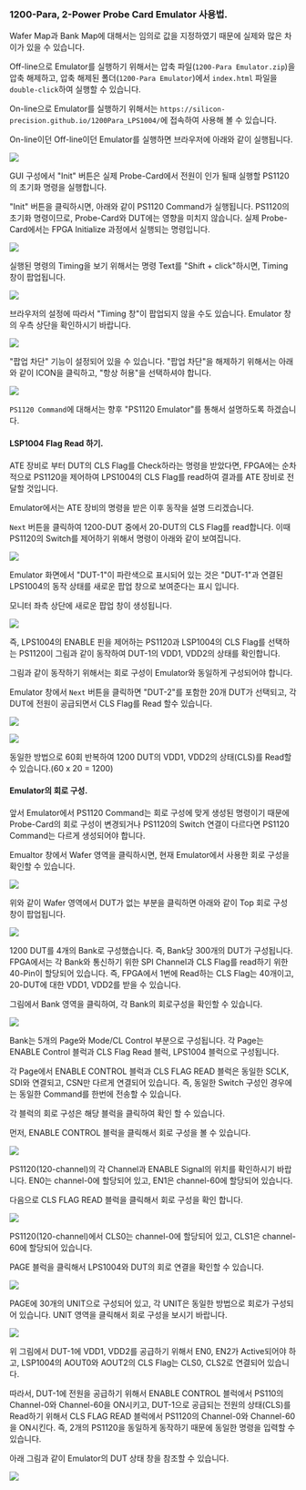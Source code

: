### 1200-Para, 2-Power Probe Card Emulator 사용법.

Wafer Map과 Bank Map에 대해서는 임의로 값을 지정하였기 때문에 실제와 많은 차이가 있을 수 있습니다.

Off-line으로 Emulator를 실행하기 위해서는 압축 파일(`1200-Para Emulator.zip`)을 압축 해제하고, 압축 해제된 폴더(`1200-Para Emulator`)에서 `index.html` 파일을 `double-click`하여 실행할 수 있습니다.

On-line으로 Emulator를 실행하기 위해서는 `https://silicon-precision.github.io/1200Para_LPS1004/`에 접속하여 사용해 볼 수 있습니다.

On-line이던 Off-line이던 Emulator를 실행하면 브라우저에 아래와 같이 실행됩니다.

![](./picture/image_001.png)

GUI 구성에서 "Init" 버튼은 실제 Probe-Card에서  전원이 인가 될때 실행할 PS1120의 초기화 명령을 실행합니다.

"Init" 버튼을 클릭하시면, 아래와 같이 PS1120 Command가 실행됩니다. PS1120의 초기화 명령이므로, Probe-Card와 DUT에는 영향을 미치지 않습니다. 실제 Probe-Card에서는 FPGA Initialize 과정에서 실행되는 명령입니다.

![](./picture/image_002.png)


실행된 명령의 Timing을 보기 위해서는 명령 Text를 "Shift + click"하시면, Timing 창이 팝업됩니다.

![](./picture/image_003.png)

브라우저의 설정에 따라서 "Timing 창"이 팝업되지 않을 수도 있습니다. Emulator 창의 우측 상단을 확인하시기 바랍니다.

![](./picture/image_004.png)

"팝업 차단" 기능이 설정되어 있을 수 있습니다. 
"팝업 차단"을 해제하기 위해서는 아래와 같이 ICON을 클릭하고, "항상 허용"을 선택하셔야 합니다.

![](./picture/image_005.png)

`PS1120 Command`에 대해서는 향후 "PS1120 Emulator"를 통해서 설명하도록 하겠습니다.

#### LSP1004 Flag Read 하기.

ATE 장비로 부터 DUT의 CLS Flag를 Check하라는 명령을 받았다면, FPGA에는 순차적으로 PS1120을 제어하여 LPS1004의 CLS Flag를 read하여 결과를 ATE 장비로 전달할 것입니다.

Emulator에서는 ATE 장비의 명령을 받은 이후 동작을 설명 드리겠습니다.

`Next` 버튼을 클릭하여 1200-DUT 중에서 20-DUT의 CLS Flag를 read합니다. 이때 PS1120의 Switch를 제어하기 위해서 명령이 아래와 같이 보여집니다.

![](./picture/image_006.png)

Emulator 화면에서 "DUT-1"이 파란색으로 표시되어 있는 것은 "DUT-1"과 연결된 LPS1004의 동작 상태를 새로운 팝업 창으로 보여준다는 표시 입니다.

모니터 좌측 상단에 새로운 팝업 창이 생성됩니다.

![](./picture/image_007.png)

즉, LPS1004의 ENABLE 핀을 제어하는 PS1120과 LSP1004의 CLS Flag를 선택하는 PS1120이 그림과 같이 동작하여 DUT-1의 VDD1, VDD2의 상태를 확인합니다.

그림과 같이 동작하기 위해서는 회로 구성이 Emulator와 동일하게 구성되어야 합니다.

Emulator 창에서 `Next` 버튼을 클릭하면 "DUT-2"를 포함한 20개 DUT가 선택되고, 각 DUT에 전원이 공급되면서 CLS Flag를 Read 할수 있습니다.

![](./picture/image_008.png)

![](./picture/image_009.png)

동일한 방법으로 60회 반복하여 1200 DUT의 VDD1, VDD2의 상태(CLS)를 Read할 수 있습니다.(60 x 20 = 1200)

#### Emulator의 회로 구성.

앞서 Emulator에서 PS1120 Command는 회로 구성에 맞게 생성된 명령이기 때문에 Probe-Card의 회로 구성이 변경되거나 PS1120의 Switch 연결이 다르다면 PS1120 Command는 다르게 생성되어야 합니다.

Emualtor 창에서 Wafer 영역을 클릭하시면, 현재 Emulator에서 사용한 회로 구성을 확인할 수 있습니다.

![](./picture/image_010.png)

위와 같이 Wafer 영역에서 DUT가 없는 부분을 클릭하면 아래와 같이 Top 회로 구성 창이 팝업됩니다.

![](./picture/image_011.png)

1200 DUT를 4개의 Bank로 구성했습니다. 즉, Bank당 300개의 DUT가 구성됩니다.
FPGA에서는 각 Bank와 통신하기 위한 SPI Channel과 CLS Flag를 read하기 위한 40-Pin이 할당되어 있습니다.
즉, FPGA에서 1번에 Read하는 CLS Flag는 40개이고, 20-DUT에 대한 VDD1, VDD2를 받을 수 있습니다.

그림에서 Bank 영역을 클릭하여, 각 Bank의 회로구성을 확인할 수 있습니다.

![](./picture/image_012.png)

Bank는 5개의 Page와 Mode/CL Control 부분으로 구성됩니다.
각 Page는 ENABLE Control 블럭과 CLS Flag Read 블럭, LPS1004 블럭으로 구성됩니다.

각 Page에서 ENABLE CONTROL 블럭과 CLS FLAG READ 블럭은 동일한 SCLK, SDI와 연결되고, CSN만 다르게 연결되어 있습니다. 즉, 동일한 Switch 구성인 경우에는 동일한 Command를 한번에 전송할 수 있습니다.

각 블럭의 회로 구성은 해당 블럭을 클릭하여 확인 할 수 있습니다.

먼저, ENABLE CONTROL 블럭을 클릭해서 회로 구성을 볼 수 있습니다.

![](./picture/image_013.png)

PS1120(120-channel)의 각 Channel과 ENABLE Signal의 위치를 확인하시기 바랍니다. EN0는 channel-0에 할당되어 있고, EN1은 channel-60에 할당되어 있습니다.

다음으로 CLS FLAG READ 블럭을 클릭해서 회로 구성을 확인 합니다.

![](./picture/image_014.png)

PS1120(120-channel)에서 CLS0는 channel-0에 할당되어 있고, CLS1은 channel-60에 할당되어 있습니다.

PAGE 블럭을 클릭해서 LPS1004와 DUT의 회로 연결을 확인할 수 있습니다.

![](./picture/image_015.png)

PAGE에 30개의 UNIT으로 구성되어 있고, 각 UNIT은 동일한 방법으로 회로가 구성되어 있습니다. UNIT 영역을 클릭해서 회로 구성을 보시기 바랍니다.

![](./picture/image_016.png)

위 그림에서 DUT-1에 VDD1, VDD2를 공급하기 위해서 EN0, EN2가 Active되어야 하고, LSP1004의 AOUT0와 AOUT2의 CLS Flag는 CLS0, CLS2로 연결되어 있습니다.

따라서, DUT-1에 전원을 공급하기 위해서 ENABLE CONTROL 블럭에서 PS110의 Channel-0와 Channel-60을 ON시키고, DUT-1으로 공급되는 전원의 상태(CLS)를 Read하기 위해서 CLS FLAG READ 블럭에서 PS1120의 Channel-0와 Channel-60을 ON시킨다. 즉, 2개의 PS1120을 동일하게 동작하기 때문에 동일한 명령을 입력할 수 있습니다.

아래 그림과 같이 Emulator의 DUT 상태 창을 참조할 수 있습니다.

![](./picture/image_017.png)


